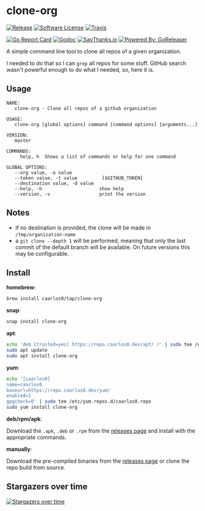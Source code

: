# clone-org


[![Release](https://img.shields.io/github/release/caarlos0/clone-org.svg?style=flat-square)](https://github.com/caarlos0/clone-org/releases/latest)
[![Software License](https://img.shields.io/badge/license-MIT-brightgreen.svg?style=flat-square)](LICENSE.md)
[![Travis](https://img.shields.io/travis/caarlos0/clone-org.svg?style=flat-square)](https://travis-ci.org/caarlos0/clone-org)
<!-- [![Coverage Status](https://img.shields.io/coveralls/caarlos0/clone-org/master.svg?style=flat-square)](https://coveralls.io/github/caarlos0/clone-org?branch=master) -->
[![Go Report Card](https://goreportcard.com/badge/github.com/caarlos0/clone-org?style=flat-square)](https://goreportcard.com/report/github.com/caarlos0/clone-org)
[![Godoc](https://godoc.org/github.com/caarlos0/clone-org?status.svg&style=flat-square)](http://godoc.org/github.com/caarlos0/clone-org)
[![SayThanks.io](https://img.shields.io/badge/SayThanks.io-%E2%98%BC-1EAEDB.svg?style=flat-square)](https://saythanks.io/to/caarlos0)
[![Powered By: GoReleaser](https://img.shields.io/badge/powered%20by-goreleaser-green.svg?style=flat-square)](https://github.com/goreleaser)


A simple command line tool to clone all repos of a given organization.

I needed to do that so I can `grep` all repos for some stuff. GitHub search
wasn't powerful enough to do what I needed, so, here it is.

## Usage

```
NAME:
   clone-org - Clone all repos of a github organization

USAGE:
   clone-org [global options] command [command options] [arguments...]

VERSION:
   master

COMMANDS:
     help, h  Shows a list of commands or help for one command

GLOBAL OPTIONS:
   --org value, -o value
   --token value, -t value         [$GITHUB_TOKEN]
   --destination value, -d value
   --help, -h                     show help
   --version, -v                  print the version
```

## Notes

* if no destination is provided, the clone will be made in
`/tmp/organization-name`
* a `git clone --depth 1` will be performed, meaning that only the last commit
of the default branch will be available. On future versions this may be
configurable.


## Install

**homebrew**:

```sh
brew install caarlos0/tap/clone-org
```

**snap**:

```sh
snap install clone-org
```

**apt**:

```sh
echo 'deb [trusted=yes] https://repo.caarlos0.dev/apt/ /' | sudo tee /etc/apt/sources.list.d/caarlos0.list
sudo apt update
sudo apt install clone-org
```

**yum**:

```sh
echo '[caarlos0]
name=caarlos0
baseurl=https://repo.caarlos0.dev/yum/
enabled=1
gpgcheck=0' | sudo tee /etc/yum.repos.d/caarlos0.repo
sudo yum install clone-org
```

**deb/rpm/apk**:

Download the `.apk`, `.deb` or `.rpm` from the [releases page][releases] and install with the appropriate commands.

**manually**:

Download the pre-compiled binaries from the [releases page][releases] or clone the repo build from source.

[releases]: https://github.com/caarlos0/clone-org/releases


## Stargazers over time

[![Stargazers over time](https://starchart.cc/caarlos0/clone-org.svg)](https://starchart.cc/caarlos0/clone-org)
